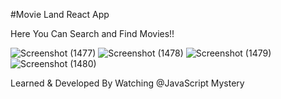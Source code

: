 #Movie Land React App

Here You Can Search and Find Movies!!

![Screenshot (1477)](https://github.com/user-attachments/assets/6b45acd2-9266-4a37-8c0b-a7134323b76a)
![Screenshot (1478)](https://github.com/user-attachments/assets/1e3826d6-55c1-468b-84ad-ab26afe38e21)
![Screenshot (1479)](https://github.com/user-attachments/assets/6ee95846-d6ef-4938-8875-09735d9d298c)
![Screenshot (1480)](https://github.com/user-attachments/assets/13348331-b99f-4c64-9cb3-a06913d71470)

Learned & Developed By Watching @JavaScript Mystery
